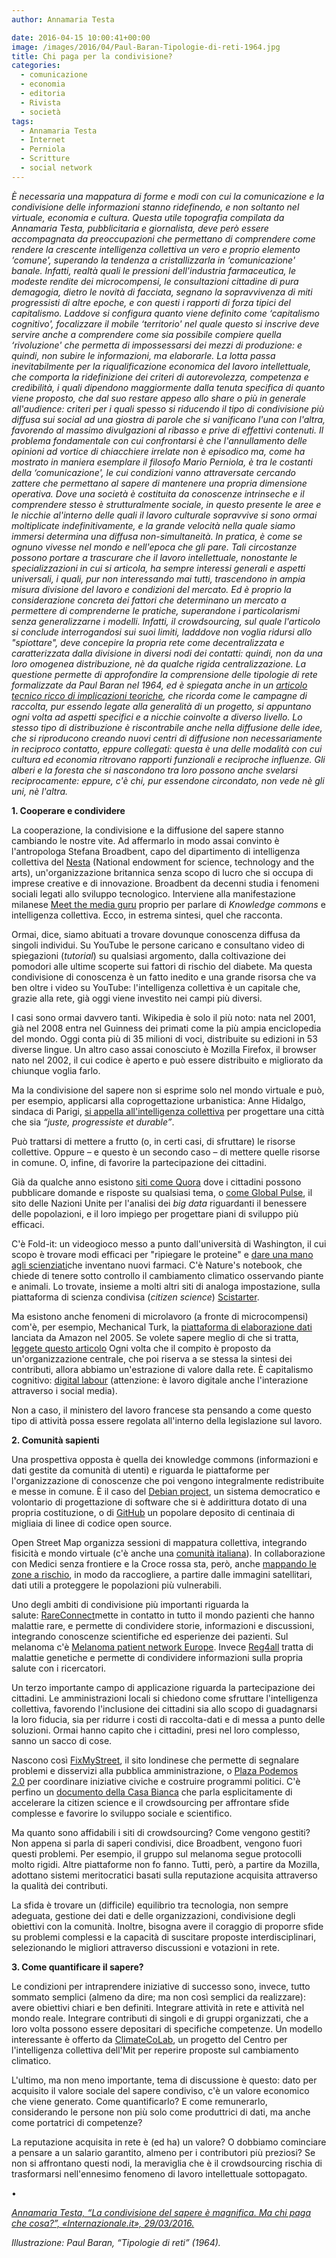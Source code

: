 ```yaml
---
author: Annamaria Testa

date: 2016-04-15 10:00:41+00:00
image: /images/2016/04/Paul-Baran-Tipologie-di-reti-1964.jpg
title: Chi paga per la condivisione?
categories:
  - comunicazione
  - economia
  - editoria
  - Rivista
  - società
tags:
  - Annamaria Testa
  - Internet
  - Perniola
  - Scritture
  - social network
---
```


_È necessaria una mappatura di forme e modi con cui la comunicazione e la condivisione delle informazioni stanno ridefinendo, e non soltanto nel virtuale, economia e cultura. Questa utile topografia compilata da Annamaria Testa, pubblicitaria e giornalista, deve però essere accompagnata da preoccupazioni che permettano di comprendere come rendere la crescente intelligenza collettiva un vero e proprio elemento ‘comune', superando la tendenza a cristallizzarla in ‘comunicazione' banale. Infatti, realtà quali le pressioni dell'industria farmaceutica, le modeste rendite dei microcompensi, le consultazioni cittadine di pura demagogia, dietro le novità di facciata, segnano la sopravvivenza di miti progressisti di altre epoche, e con questi i rapporti di forza tipici del capitalismo. Laddove si configura quanto viene definito come ‘capitalismo cognitivo', focalizzare il mobile ‘territorio' nel quale questo si inscrive deve servire anche a comprendere come sia possibile compiere quella ‘rivoluzione' che permetta di impossessarsi dei mezzi di produzione: e quindi, non subire le informazioni, ma elaborarle. La lotta passa inevitabilmente per la riqualificazione economica del lavoro intellettuale, che comporta la ridefinizione dei criteri di autorevolezza, competenza e credibilità, i quali dipendono maggiormente dalla tenuta specifica di quanto viene proposto, che dal suo restare appeso allo share o più in generale all'audience: criteri per i quali spesso si riducendo il tipo di condivisione più diffusa sui social ad una giostra di parole che si vanificano l'una con l'altra, favorendo al massimo divulgazioni al ribasso e prive di effettivi contenuti. Il problema fondamentale con cui confrontarsi è che l'annullamento delle opinioni ad vortice di chiacchiere irrelate non è episodico ma, come ha mostrato in maniera esemplare il filosofo Mario Perniola, è tra le costanti della ‘comunicazione', le cui condizioni vanno attraversate cercando zattere che permettano al sapere di mantenere una propria dimensione operativa. Dove una società è costituita da conoscenze intrinseche e il comprendere stesso è strutturalmente sociale, in questo presente le aree e le nicchie al'interno delle quali il lavoro culturale sopravvive si sono ormai moltiplicate indefinitivamente, e la grande velocità nella quale siamo immersi determina una diffusa non-simultaneità. In pratica, è come se ognuno vivesse nel mondo e nell'epoca che gli pare. Tali circostanze possono portare a trascurare che il lavoro intellettuale, nonostante le specializzazioni in cui si articola, ha sempre interessi generali e aspetti universali, i quali, pur non interessando mai tutti, trascendono in ampia misura divisione del lavoro e condizioni del mercato. Ed è proprio la considerazione concreta dei fattori che determinano un mercato a permettere di comprenderne le pratiche, superandone i particolarismi senza generalizzarne i modelli. Infatti, il crowdsourcing, sul quale l'articolo si conclude interrogandosi sui suoi limiti, ladddove non voglia ridursi allo "spiottare", deve concepire la propria rete come decentralizzata e caratterizzata dalla divisione in diversi nodi dei contatti: quindi, non da una loro omogenea distribuzione, nè da qualche rigida centralizzazione. La questione permette di approfondire la comprensione delle tipologie di rete formalizzate da Paul Baran nel 1964, ed è spiegata anche in un [articolo tecnico ricco di implicazioni teoriche](http://www.secondowelfare.it/terzo-settore/impresa-sociale/personal-fundraising-e-crowdfunding-di-retedeldono.html), che ricorda come le campagne di raccolta, pur essendo legate alla generalità di un progetto, si appuntano ogni volta ad aspetti specifici e a nicchie coinvolte a diverso livello. Lo stesso tipo di distribuzione è riscontrabile anche nella diffusione delle idee, che si riproducono creando nuovi centri di diffusione non necessariamente in reciproco contatto, eppure collegati: questa è una delle modalità con cui cultura ed economia ritrovano rapporti funzionali e reciproche influenze. Gli alberi e la foresta che si nascondono tra loro possono anche svelarsi reciprocamente: eppure, c'è chi, pur essendone circondato, non vede nè gli uni, nè l'altra._

**1. Cooperare e condividere**

La cooperazione, la condivisione e la diffusione del sapere stanno cambiando le nostre vite. Ad affermarlo in modo assai convinto è l'antropologa Stefana Broadbent, capo del dipartimento di intelligenza collettiva del [Nesta](http://www.nesta.org.uk/) (National endowment for science, technology and the arts), un'organizzazione britannica senza scopo di lucro che si occupa di imprese creative e di innovazione. Broadbent da decenni studia i fenomeni sociali legati allo sviluppo tecnologico. Interviene alla manifestazione milanese [Meet the media guru](http://www.meetthemediaguru.org/) proprio per parlare di *Knowledge commons* e intelligenza collettiva. Ecco, in estrema sintesi, quel che racconta.

Ormai, dice, siamo abituati a trovare dovunque conoscenza diffusa da singoli individui. Su YouTube le persone caricano e consultano video di spiegazioni (_tutorial_) su qualsiasi argomento, dalla coltivazione dei pomodori alle ultime scoperte sui fattori di rischio del diabete. Ma questa condivisione di conoscenza è un fatto inedito e una grande risorsa che va ben oltre i video su YouTube: l'intelligenza collettiva è un capitale che, grazie alla rete, già oggi viene investito nei campi più diversi.

I casi sono ormai davvero tanti. Wikipedia è solo il più noto: nata nel 2001, già nel 2008 entra nel Guinness dei primati come la più ampia enciclopedia del mondo. Oggi conta più di 35 milioni di voci, distribuite su edizioni in 53 diverse lingue. Un altro caso assai conosciuto è Mozilla Firefox, il browser nato nel 2002, il cui codice è aperto e può essere distribuito e migliorato da chiunque voglia farlo.

Ma la condivisione del sapere non si esprime solo nel mondo virtuale e può, per esempio, applicarsi alla coprogettazione urbanistica: Anne Hidalgo, sindaca di Parigi, [si appella all'intelligenza collettiva](https://idee.paris.fr/co-construisons-paris) per progettare una città che sia *“juste, progressiste et durable”*.

Può trattarsi di mettere a frutto (o, in certi casi, di sfruttare) le risorse collettive. Oppure – e questo è un secondo caso – di mettere quelle risorse in comune. O, infine, di favorire la partecipazione dei cittadini.

Già da qualche anno esistono [siti come Quora](https://www.quora.com/) dove i cittadini possono pubblicare domande e risposte su qualsiasi tema, o [come Global Pulse](http://www.unglobalpulse.org/), il sito delle Nazioni Unite per l'analisi dei *big data* riguardanti il benessere delle popolazioni, e il loro impiego per progettare piani di sviluppo più efficaci.

C'è Fold-it: un videogioco messo a punto dall'università di Washington, il cui scopo è trovare modi efficaci per "ripiegare le proteine" e [dare una mano agli scienziati](http://www.scientificamerican.com/article/foldit-gamers-solve-riddle)che inventano nuovi farmaci. C'è Nature's notebook, che chiede di tenere sotto controllo il cambiamento climatico osservando piante e animali. Lo trovate, insieme a molti altri siti di analoga impostazione, sulla piattaforma di scienza condivisa (_citizen science_) [Scistarter](http://scistarter.com/finder).

Ma esistono anche fenomeni di microlavoro (a fronte di microcompensi) com'è, per esempio, Mechanical Turk, la [piattaforma di elaborazione dati](http://mechanicalturk.typepad.com/blog/2015/05/bringing-future-innovation-to-mechanical-turk.html) lanciata da Amazon nel 2005. Se volete sapere meglio di che si tratta, [leggete questo articolo](https://www.linkedin.com/pulse/my-experience-amazon-mechanical-turk-mturk-worker-utpal-dholakia) Ogni volta che il compito è proposto da un'organizzazione centrale, che poi riserva a se stessa la sintesi dei contributi, allora abbiamo un'estrazione di valore dalla rete. È capitalismo cognitivo: [digital labour](https://en.wikipedia.org/wiki/Digital_labor) (attenzione: è lavoro digitale anche l'interazione attraverso i social media).

Non a caso, il ministero del lavoro francese sta pensando a come questo tipo di attività possa essere regolata all'interno della legislazione sul lavoro.

**2. Comunità sapienti**

Una prospettiva opposta è quella dei knowledge commons (informazioni e dati gestite da comunità di utenti) e riguarda le piattaforme per l'organizzazione di conoscenze che poi vengono integralmente redistribuite e messe in comune. È il caso del [Debian project](https://it.wikipedia.org/wiki/Debian), un sistema democratico e volontario di progettazione di software che si è addirittura dotato di una propria costituzione, o di [GitHub](https://github.com/) un popolare deposito di centinaia di migliaia di linee di codice open source.

Open Street Map organizza sessioni di mappatura collettiva, integrando fisicità e mondo virtuale (c'è anche una [comunità italiana](https://openstreetmap.it/)). In collaborazione con Medici senza frontiere e la Croce rossa sta, però, anche [mappando le zone a rischio](http://www.msf.org.uk/missing-maps-project), in modo da raccogliere, a partire dalle immagini satellitari, dati utili a proteggere le popolazioni più vulnerabili.

Uno degli ambiti di condivisione più importanti riguarda la salute: [RareConnect](https://www.rareconnect.org/it)mette in contatto in tutto il mondo pazienti che hanno malattie rare, e permette di condividere storie, informazioni e discussioni, integrando conoscenze scientifiche ed esperienze dei pazienti. Sul melanoma c'è [Melanoma patient network Europe](http://www.melanomapatientnetworkeu.org/). Invece [Reg4all](https://www.reg4all.org/) tratta di malattie genetiche e permette di condividere informazioni sulla propria salute con i ricercatori.

Un terzo importante campo di applicazione riguarda la partecipazione dei cittadini. Le amministrazioni locali si chiedono come sfruttare l'intelligenza collettiva, favorendo l'inclusione dei cittadini sia allo scopo di guadagnarsi la loro fiducia, sia per ridurre i costi di raccolta-dati e di messa a punto delle soluzioni. Ormai hanno capito che i cittadini, presi nel loro complesso, sanno un sacco di cose.

Nascono così [FixMyStreet](https://www.fixmystreet.com/), il sito londinese che permette di segnalare problemi e disservizi alla pubblica amministrazione, o [Plaza Podemos 2.0](https://plaza.podemos.info/) per coordinare iniziative civiche e costruire programmi politici. C'è perfino un [documento della Casa Bianca](https://www.whitehouse.gov/blog/2015/09/30/accelerating-use-citizen-science-and-crowdsourcing-address-societal-and-scientific) che parla esplicitamente di accelerare la citizen science e il crowdsourcing per affrontare sfide complesse e favorire lo sviluppo sociale e scientifico.

Ma quanto sono affidabili i siti di crowdsourcing? Come vengono gestiti? Non appena si parla di saperi condivisi, dice Broadbent, vengono fuori questi problemi. Per esempio, il gruppo sul melanoma segue protocolli molto rigidi. Altre piattaforme non fo fanno. Tutti, però, a partire da Mozilla, adottano sistemi meritocratici basati sulla reputazione acquisita attraverso la qualità dei contributi.

La sfida è trovare un (difficile) equilibrio tra tecnologia, non sempre adeguata, gestione dei dati e delle organizzazioni, condivisione degli obiettivi con la comunità. Inoltre, bisogna avere il coraggio di proporre sfide su problemi complessi e la capacità di suscitare proposte interdisciplinari, selezionando le migliori attraverso discussioni e votazioni in rete.

**3. Come quantificare il sapere?**

Le condizioni per intraprendere iniziative di successo sono, invece, tutto sommato semplici (almeno da dire; ma non così semplici da realizzare): avere obiettivi chiari e ben definiti. Integrare attività in rete e attività nel mondo reale. Integrare contributi di singoli e di gruppi organizzati, che a loro volta possono essere depositari di specifiche competenze. Un modello interessante è offerto da [ClimateCoLab](http://climatecolab.org/), un progetto del Centro per l'intelligenza collettiva dell'Mit per reperire proposte sul cambiamento climatico.

L'ultimo, ma non meno importante, tema di discussione è questo: dato per acquisito il valore sociale del sapere condiviso, c'è un valore economico che viene generato. Come quantificarlo? E come remunerarlo, considerando le persone non più solo come produttrici di dati, ma anche come portatrici di competenze?

La reputazione acquisita in rete è (ed ha) un valore? O dobbiamo cominciare a pensare a un salario garantito, almeno per i contributori più preziosi? Se non si affrontano questi nodi, la meraviglia che è il crowdsourcing rischia di trasformarsi nell'ennesimo fenomeno di lavoro intellettuale sottopagato.

•

_[Annamaria Testa, “La condivisione del sapere è magnifica. Ma chi paga che cosa?”, «Internazionale.it», 29/03/2016.](http://www.internazionale.it/opinione/annamaria-testa/2016/03/29/condivisione-sapere)_

_Illustrazione: Paul Baran, “Tipologie di reti” (1964)._
